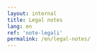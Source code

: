 ```yaml
---
layout: internal
title: Legal notes
lang: en
ref: 'note-legali'
permalink: /en/legal-notes/
---
```

